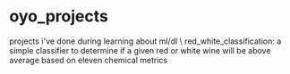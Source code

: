 # oyo_projects
projects i've done during learning about ml/dl \\
red_white_classification: a simple classifier to determine if a given red or white wine will be above average based on eleven                           chemical metrics

